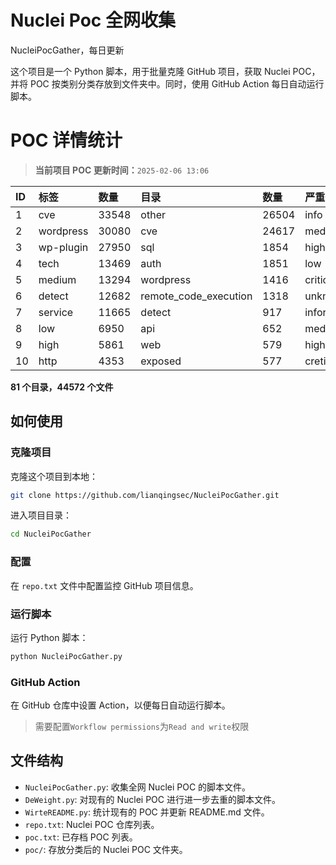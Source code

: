 # Nuclei Poc 全网收集
NucleiPocGather，每日更新

这个项目是一个 Python 脚本，用于批量克隆 GitHub 项目，获取 Nuclei POC，并将 POC 按类别分类存放到文件夹中。同时，使用 GitHub Action 每日自动运行脚本。
# POC 详情统计

> **当前项目 POC 更新时间：**`2025-02-06 13:06`

| ID | 标签      | 数量 | 目录       | 数量 | 严重性   | 数量 |
|:---| :-------- | :--- | :--------- | :--- | :------- | :--- |
| 1 | cve | 33548 | other | 26504 | info | 18690 |
| 2 | wordpress | 30080 | cve | 24617 | medium | 18168 |
| 3 | wp-plugin | 27950 | sql | 1854 | high | 12172 |
| 4 | tech | 13469 | auth | 1851 | low | 8088 |
| 5 | medium | 13294 | wordpress | 1416 | critical | 6207 |
| 6 | detect | 12682 | remote_code_execution | 1318 | unknown | 66 |
| 7 | service | 11665 | detect | 917 | informative | 17 |
| 8 | low | 6950 | api | 652 | meduim | 17 |
| 9 | high | 5861 | web | 579 | hight | 16 |
| 10 | http | 4353 | exposed | 577 | cretical | 2 |

**81 个目录，44572 个文件**
## 如何使用

### 克隆项目

克隆这个项目到本地：

```bash
git clone https://github.com/lianqingsec/NucleiPocGather.git
```

进入项目目录：

```bash
cd NucleiPocGather
```

### 配置

在 `repo.txt` 文件中配置监控 GitHub 项目信息。

### 运行脚本

运行 Python 脚本：

```bash
python NucleiPocGather.py
```

### GitHub Action

在 GitHub 仓库中设置 Action，以便每日自动运行脚本。

> 需要配置`Workflow permissions`为`Read and write`权限

## 文件结构

- `NucleiPocGather.py`: 收集全网 Nuclei POC 的脚本文件。
- `DeWeight.py`: 对现有的 Nuclei POC 进行进一步去重的脚本文件。
- `WirteREADME.py`: 统计现有的 POC 并更新 README.md 文件。
- `repo.txt`: Nuclei POC 仓库列表。
- `poc.txt`: 已存档 POC 列表。
- `poc/`: 存放分类后的 Nuclei POC 文件夹。

